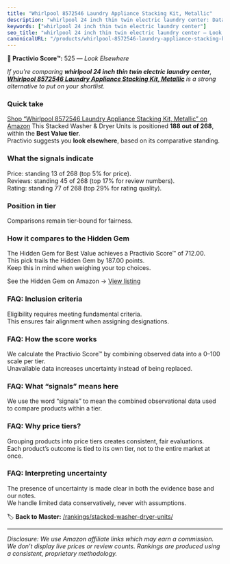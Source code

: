 ```yaml
---
title: "Whirlpool 8572546 Laundry Appliance Stacking Kit, Metallic"
description: "whirlpool 24 inch thin twin electric laundry center: Data-driven ranking using the Practivio Score™. Positioned by quality, value, demand, findability, momentu…"
keywords: ["whirlpool 24 inch thin twin electric laundry center"]
seo_title: "whirlpool 24 inch thin twin electric laundry center — Look Elsewhere (2025)"
canonicalURL: "/products/whirlpool-8572546-laundry-appliance-stacking-kit-metallic-B00132KZYK/"
---
```


**🚫 Practivio Score™:** 525 — _Look Elsewhere_


*If you're comparing **whirlpool 24 inch thin twin electric laundry center**, **[Whirlpool 8572546 Laundry Appliance Stacking Kit, Metallic](https://www.amazon.com/dp/B00132KZYK?tag=practivio-20)** is a strong alternative to put on your shortlist.*
### Quick take
[Shop “Whirlpool 8572546 Laundry Appliance Stacking Kit, Metallic” on Amazon](https://www.amazon.com/dp/B00132KZYK?tag=practivio-20)
This Stacked Washer & Dryer Units is positioned **188 out of 268**, within the **Best Value tier**.  
Practivio suggests you **look elsewhere**, based on its comparative standing.

### What the signals indicate
Price: standing 13 of 268 (top 5% for price).  
Reviews: standing 45 of 268 (top 17% for review numbers).  
Rating: standing 77 of 268 (top 29% for rating quality).  

### Position in tier
Comparisons remain tier-bound for fairness.

### How it compares to the Hidden Gem
The Hidden Gem for Best Value achieves a Practivio Score™ of 712.00.  
This pick trails the Hidden Gem by 187.00 points.  
Keep this in mind when weighing your top choices.  

See the Hidden Gem on Amazon → [View listing](https://www.amazon.com/dp/B095KG5FPT?tag=practivio-20)

### FAQ: Inclusion criteria
Eligibility requires meeting fundamental criteria.  
This ensures fair alignment when assigning designations.

### FAQ: How the score works
We calculate the Practivio Score™ by combining observed data into a 0–100 scale per tier.  
Unavailable data increases uncertainty instead of being replaced.

### FAQ: What “signals” means here
We use the word “signals” to mean the combined observational data used to compare products within a tier.

### FAQ: Why price tiers?
Grouping products into price tiers creates consistent, fair evaluations.  
Each product’s outcome is tied to its own tier, not to the entire market at once.

### FAQ: Interpreting uncertainty
The presence of uncertainty is made clear in both the evidence base and our notes.  
We handle limited data conservatively, never with assumptions.


🏷️ **Back to Master:** [/rankings/stacked-washer-dryer-units/](/rankings/stacked-washer-dryer-units/)

---
_Disclosure: We use Amazon affiliate links which may earn a commission. We don’t display live prices or review counts. Rankings are produced using a consistent, proprietary methodology._
